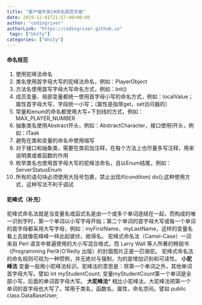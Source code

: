 ```yaml
---
title: "客户端开发C#命名规范手册"
date: 2019-12-01T21:57:40+08:00
author: "codingriver"
authorLink: "https://codingriver.github.io"
 tags: ["Unity"]
categories: ["Unity"]
---
```


<!--more-->

#### 命名规范
1.	使用驼峰法命名
2.	类名使用首字母大写的驼峰法命名，例如：PlayerObject
3.	方法名使用首写字母大写命名方式，例如：Init()
4.	成员变量、局部变量都统一使用首字母小写的命名方式，例如：localValue；属性首字母大写，字段统一小写；（属性是指带get，set访问器的）
5.	常量和enum的命名都使用大写+下划线的方式，例如：MAX_PLAYER_NUMBER
6.	抽象类名使用Abstract开头，例如：AbstractCharacter，接口使用I开头，例如：ITask
7.	避免在类和变量的命名中使用缩写
8.	对于接口和抽象类，需要在类前加注释，在每个方法上也尽量多写注释，用来说明类或者函数的作用
9.	枚举类名也使用首字母大写的驼峰法命名，且以Enum结尾，例如：ServerStatusEnum
10.	所有的语句块必须使用大括号包裹，禁止出现if(condition) do();这种使用方式，这种写法不利于调试


####  驼峰式（补充）
驼峰式命名法就是当变量名或函式名是由一个或多个单词连结在一起，而构成的唯一识别字时，第一个单词以小写字母开始；第二个单词的首字母大写或每一个单词的首字母都采用大写字母，例如：myFirstName、myLastName，这样的变量名看上去就像驼峰峰一样此起彼伏，故得名。 
驼峰式命名法（Camel-Case）一词来自 Perl 语言中普遍使用的大小写混合格式，而 Larry Wall 等人所著的畅销书《Programming Perl》（O’Reilly 出版）的封面图片正是一匹骆驼。 
驼峰式命名法的命名规则可视为一种惯例，并无绝对与强制，为的是增加识别和可读性。 
**小驼峰法**
变量一般用小驼峰法标识。驼峰法的意思是：除第一个单词之外，其他单词首字母大写。譬如 
int myStudentCount; 
变量myStudentCount第一个单词是全部小写，后面的单词首字母大写。 
**大驼峰法***
相比小驼峰法，大驼峰法把第一个单词的首字母也大写了。常用于类名，函数名，属性，命名空间。譬如 
public class DataBaseUser; 

